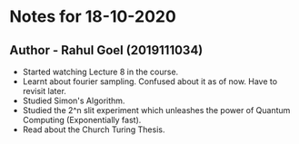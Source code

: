 # Notes for 18-10-2020
## Author - Rahul Goel (2019111034)

- Started watching Lecture 8 in the course.
- Learnt about fourier sampling. Confused about it as of now. Have to revisit later.
- Studied Simon's Algorithm.
- Studied the 2^n slit experiment which unleashes the power of Quantum Computing (Exponentially fast).
- Read about the Church Turing Thesis.
